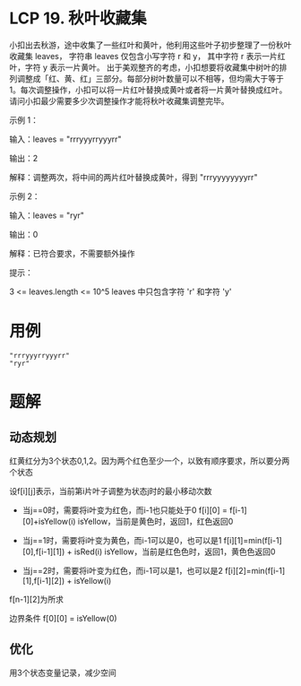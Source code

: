 # LCP 19. 秋叶收藏集
小扣出去秋游，途中收集了一些红叶和黄叶，他利用这些叶子初步整理了一份秋叶收藏集 leaves， 字符串 leaves 仅包含小写字符 r 和 y， 其中字符 r 表示一片红叶，字符 y 表示一片黄叶。
出于美观整齐的考虑，小扣想要将收藏集中树叶的排列调整成「红、黄、红」三部分。每部分树叶数量可以不相等，但均需大于等于 1。每次调整操作，小扣可以将一片红叶替换成黄叶或者将一片黄叶替换成红叶。请问小扣最少需要多少次调整操作才能将秋叶收藏集调整完毕。

示例 1：

输入：leaves = "rrryyyrryyyrr"

输出：2

解释：调整两次，将中间的两片红叶替换成黄叶，得到 "rrryyyyyyyyrr"

示例 2：

输入：leaves = "ryr"

输出：0

解释：已符合要求，不需要额外操作

提示：

3 <= leaves.length <= 10^5
leaves 中只包含字符 'r' 和字符 'y'


# 用例
```
"rrryyyrryyyrr"
"ryr"
```

# 题解

## 动态规划

红黄红分为3个状态0,1,2。因为两个红色至少一个，以致有顺序要求，所以要分两个状态

设f[i][j]表示，当前第i片叶子调整为状态j时的最小移动次数

- 当j==0时，需要将i叶变为红色，而i-1也只能处于0
f[i][0] = f[i-1][0]+isYellow(i)
isYellow，当前是黄色时，返回1，红色返回0

- 当j==1时，需要将i叶变为黄色，而i-1可以是0，也可以是1
f[i][1]=min(f[i-1][0],f[i-1][1]) + isRed(i)
isYellow，当前是红色色时，返回1，黄色色返回0

- 当j==2时，需要将i叶变为红色，而i-1可以是1，也可以是2
f[i][2]=min(f[i-1][1],f[i-1][2]) + isYellow(i)

f[n-1][2]为所求

边界条件
f[0][0] = isYellow(0)


## 优化
用3个状态变量记录，减少空间

